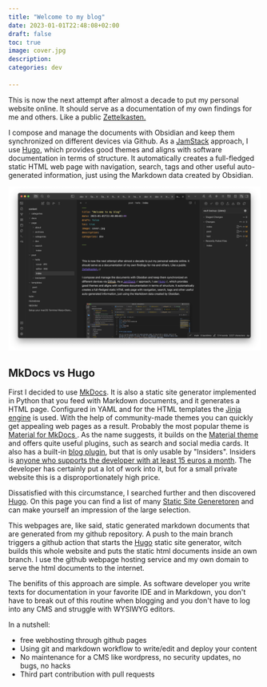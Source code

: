```yaml
---
title: "Welcome to my blog"
date: 2023-01-01T22:48:08+02:00
draft: false
toc: true
image: cover.jpg
description: 
categories: dev   

---
```




This is now the next attempt after almost a decade to put my personal website online. It should serve as a documentation of my own findings for me and others. Like a public [Zettelkasten.](https://de.wikipedia.org/wiki/Zettelkasten)

I compose and manage the documents with Obsidian and keep them synchronized on different devices via Github. As a [JamStack](https://jamstack.org/) approach, I use [Hugo](https://gohugo.io/), which provides good themes and aligns with software documentation in terms of structure. It automatically creates a full-fledged static HTML web page with navigation, search, tags and other useful auto-generated information, just using the Markdown data created by Obsidian.

![This page in Obsidian](editor.png)

## MkDocs vs Hugo

First I decided to use [MkDocs](https://www.mkdocs.org/). It is also a static site generator implemented in Python that you feed with Markdown documents, and it generates a HTML page. Configured in YAML and for the HTML templates the [Jinja engine](https://jinja.palletsprojects.com/en/3.1.x/) is used. With the help of community-made themes you can quickly get appealing web pages as a result. Probably the most popular theme is [Material for MkDocs ](https://squidfunk.github.io/mkdocs-material/). As the name suggests, it builds on the [Material theme](https://m2.material.io/design/) and offers quite useful plugins, such as search and social media cards. It also has a built-in [blog plugin](https://squidfunk.github.io/mkdocs-material/setup/setting-up-a-blog/#built-in-blog-plugin), but that is only usable by "Insiders". Insiders is [anyone who supports the developer with at least 15 euros a month](https://squidfunk.github.io/mkdocs-material/insiders/#what-is-insiders). The developer has certainly put a lot of work into it, but for a small private website this is a disproportionately high price.

Dissatisfied with this circumstance, I searched further and then discovered [Hugo](https://gohugo.io/). On this page you can find a list of many [Static Site Generetoren](https://jamstack.org/generators/) and can make yourself an impression of the large selection.

This webpages are, like said, static generated markdown documents that are generated from my github repository.
A push to the main branch triggers a github action that starts the [Hugo](https://gohugo.io/) static site generator, witch builds this whole website and puts the static html documents inside an own branch. I use the github webpage hosting service and my own domain to serve the html documents to the internet.

The benifits of this approach are simple.
As software developer you write texts for documentation in your favorite IDE and in Markdown, you don't have to break out of this routine when blogging and you don't have to log into any CMS and struggle with WYSIWYG editors.

In a nutshell:

* free webhosting through github pages
* Using git and markdown workflow to write/edit and deploy your content
* No maintenance for a CMS like wordpress, no security updates, no bugs, no hacks
* Third part contribution with pull requests




